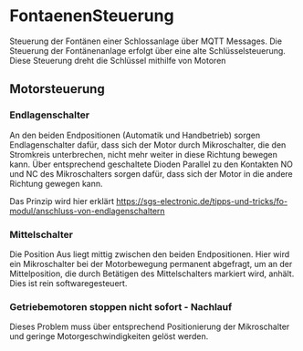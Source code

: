 # FontaenenSteuerung
Steuerung der Fontänen einer Schlossanlage über MQTT Messages. Die Steuerung der Fontänenanlage erfolgt über eine alte Schlüsselsteuerung. Diese Steuerung dreht die Schlüssel mithilfe von Motoren

## Motorsteuerung

### Endlagenschalter
An den beiden Endpositionen (Automatik und Handbetrieb) sorgen Endlagenschalter dafür, dass sich der Motor durch Mikroschalter, die den Stromkreis unterbrechen, nicht mehr weiter in diese Richtung bewegen kann. Über entsprechend geschaltete Dioden Parallel zu den Kontakten NO und NC des Mikroschalters sorgen dafür, dass sich der Motor in die andere Richtung gewegen kann.

Das Prinzip wird hier erklärt https://sgs-electronic.de/tipps-und-tricks/fo-modul/anschluss-von-endlagenschaltern

### Mittelschalter

Die Position Aus liegt mittig zwischen den beiden Endpositionen. Hier wird ein Mikroschalter bei der Motorbewegung permanent abgefragt, um an der Mittelposition, die durch Betätigen des Mittelschalters markiert wird, anhält. Dies ist rein softwaregesteuert.

### Getriebemotoren stoppen nicht sofort - Nachlauf
Dieses Problem muss über entsprechend Positionierung der Mikroschalter und geringe Motorgeschwindigkeiten gelöst werden.
